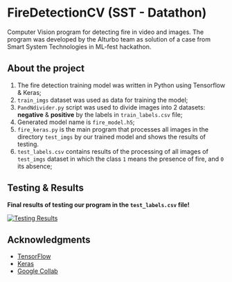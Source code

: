 # FireDetectionCV (SST - Datathon)
Computer Vision program for detecting fire in video and images. The program was developed by the AIturbo team as solution of a case from Smart System Technologies in ML-fest hackathon. 

## About the project
1) The fire detection training model was written in Python using Tensorflow & Keras;
2) `train_imgs` dataset was used as data for training the model;
3) `PandNdivider.py` script was used to divide images into 2 datasets: **negative** & **positive** by the labels in `train_labels.csv` file;
4) Generated model name is `fire_model.h5`;
5) `fire_keras.py` is the main program that processes all images in the directory `test_imgs` by our trained model and shows the results of testing.
6) `test_labels.csv` contains results of the processing of all images of `test_imgs` dataset in which the class `1` means the presence of fire, and `0` its absence;

## Testing & Results

**Final results of testing our program in the `test_labels.csv` file!**

[![Testing Results][test-imgs-results]][contributors-url]


## Acknowledgments

* [TensorFlow](https://www.tensorflow.org/)
* [Keras](https://keras.io/)
* [Google Collab](https://colab.research.google.com/)


[test-imgs-results]: https://sun9-west.userapi.com/sun9-6/s/v1/ig2/Xz950WkFJFfigR6y7fyG4IhhLkh1lv2HR_NP83PqLg2hFAfHmxa5g-wVI9wjkTVtL6g-1VWvLwrBlfWueWVdpQpS.jpg?size=639x210&quality=95&type=album
[contributors-url]: https://github.com/silvermete0r
